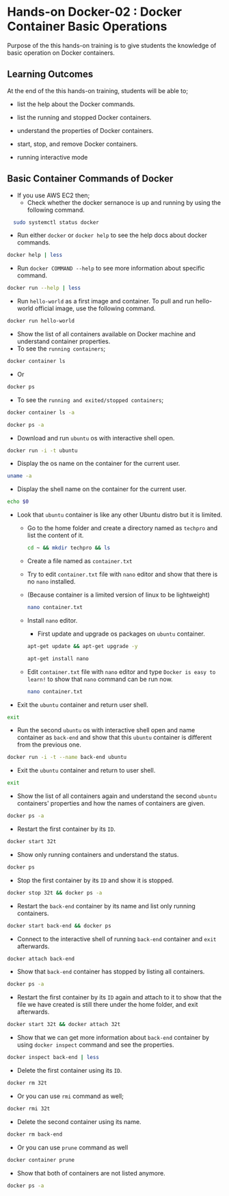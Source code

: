 # Hands-on Docker-02 : Docker Container Basic Operations

Purpose of the this hands-on training is to give students the knowledge of basic operation on Docker containers.

## Learning Outcomes

At the end of the this hands-on training, students will be able to;

- list the help about the Docker commands.

- list the running and stopped Docker containers.

- understand the properties of Docker containers.

- start, stop, and remove Docker containers.
  
- running interactive mode 

## Basic Container Commands of Docker

- If you use AWS EC2 then;
  - Check whether the docker sernanoce is up and running by using the following command.

```bash
  sudo systemctl status docker
```

- Run either `docker` or `docker help` to see the help docs about docker commands.

```bash
docker help | less
```

- Run `docker COMMAND --help` to see more information about specific command.

```bash
docker run --help | less
```



- Run `hello-world` as a first image and container. To pull and run hello-world official image, use the following command.

```bash
docker run hello-world
```

- Show the list of all containers available on Docker machine and understand container properties.
- To see the `running containers`;  

```bash
docker container ls
```
- Or

```bash
docker ps
```

- To see the `running and exited/stopped containers`;  

```bash
docker container ls -a
```

```bash
docker ps -a
```

- Download and run `ubuntu` os with interactive shell open.

```bash
docker run -i -t ubuntu
```

- Display the os name on the container for the current user.

```bash
uname -a
```

- Display the shell name on the container for the current user.

```bash
echo $0
```

- Look that `ubuntu` container is like any other Ubuntu distro but it is limited.

  - Go to the home folder and create a directory named as `techpro` and list the content of it.

    ```bash
    cd ~ && mkdir techpro && ls
    ```

  - Create a file named as `container.txt`

  - Try to edit `container.txt` file with `nano` editor and show that there is no `nano` installed.
  - (Because container is a limited version of linux to be lightweight)

    ```bash
    nano container.txt
    ```

  - Install `nano` editor.


    - First update and upgrade os packages on `ubuntu` container.

    ```bash
    apt-get update && apt-get upgrade -y
    ```

    ```bash
    apt-get install nano
    ```

  - Edit `container.txt` file with `nano` editor and type `Docker is easy to learn!` to show that `nano` command can be run now.

    ```bash
    nano container.txt
    ```

- Exit the `ubuntu` container and return user shell.

```bash
exit
```


- Run the second `ubuntu` os with interactive shell open and name container as `back-end` and show that this `ubuntu` container is different from the previous one.

```bash
docker run -i -t --name back-end ubuntu
```

- Exit the `ubuntu` container and return to user shell.

```bash
exit
```

- Show the list of all containers again and understand the second `ubuntu` containers' properties and how the names of containers are given.

```bash
docker ps -a
```

- Restart the first container by its `ID`.

```bash
docker start 32t
```

- Show only running containers and understand the status.

```bash
docker ps
```

- Stop the first container by its `ID` and show it is stopped.

```bash
docker stop 32t && docker ps -a
```

- Restart the `back-end` container by its name and list only running containers.

```bash
docker start back-end && docker ps
```

- Connect to the interactive shell of running `back-end` container and `exit` afterwards.

```bash
docker attach back-end
```

- Show that `back-end` container has stopped by listing all containers.

```bash
docker ps -a
```

- Restart the first container by its `ID` again and attach to it to show that the file we have created is still there under the home folder, and exit afterwards.

```bash
docker start 32t && docker attach 32t
```

- Show that we can get more information about `back-end` container by using `docker inspect` command and see the properties.

```bash
docker inspect back-end | less
```

- Delete the first container using its `ID`.

```bash
docker rm 32t
```

- Or you can use `rmi` command as well;

```bash
docker rmi 32t
```

- Delete the second container using its name.

```bash
docker rm back-end
```

- Or you can use `prune` command as well

```bash
docker container prune
```

- Show that both of containers are not listed anymore.

```bash
docker ps -a
```